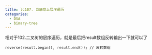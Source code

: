 ```yaml
---
title: lc107. 自底向上层序遍历
categories:
  - DSA
  - binary-tree
---
```

相对于102.二叉树的层序遍历，就是最后把result数组反转输出一下就可以了

````
reverse(result.begin(), result.end()); // 反转数组
````
